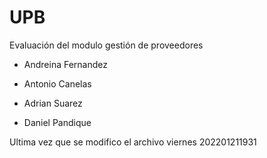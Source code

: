 # UPB
Evaluación del modulo gestión de proveedores
* Andreina Fernandez

* Antonio Canelas

* Adrian Suarez

* Daniel Pandique

Ultima vez que se modifico el archivo viernes 202201211931
